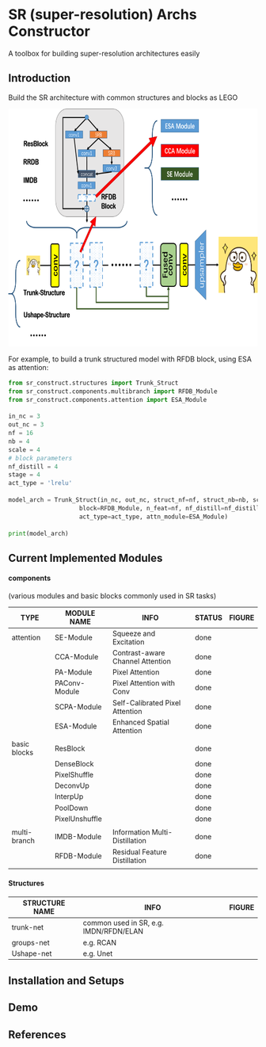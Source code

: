 # SR (super-resolution) Archs Constructor

A toolbox for building super-resolution architectures easily

## Introduction

Build the SR architecture with common structures and blocks as LEGO

<p align="center">
  <img src="assets/figs/sr_archs.png" height=480>

For example, to build a trunk structured model with RFDB block, using ESA as attention:

```python
from sr_construct.structures import Trunk_Struct
from sr_construct.components.multibranch import RFDB_Module
from sr_construct.components.attention import ESA_Module

in_nc = 3
out_nc = 3
nf = 16
nb = 4
scale = 4
# block parameters
nf_distill = 4
stage = 4
act_type = 'lrelu'

model_arch = Trunk_Struct(in_nc, out_nc, struct_nf=nf, struct_nb=nb, scale=scale, 
                    block=RFDB_Module, n_feat=nf, nf_distill=nf_distill, stage=stage,
                    act_type=act_type, attn_module=ESA_Module)

print(model_arch)
```



## Current Implemented Modules

#### components

 (various modules and basic blocks commonly used in SR tasks)

| TYPE         | MODULE NAME    | INFO                             | STATUS | FIGURE |
| ------------ | -------------- | -------------------------------- | ------ | ------ |
| attention    | SE-Module      | Squeeze and Excitation           | done   |        |
|              | CCA-Module     | Contrast-aware Channel Attention | done   |        |
|              | PA-Module      | Pixel Attention                  | done   |        |
|              | PAConv-Module  | Pixel Attention with Conv        | done   |        |
|              | SCPA-Module    | Self-Calibrated Pixel Attention  | done   |        |
|              | ESA-Module     | Enhanced Spatial Attention       | done   |        |
|              |                |                                  |        |        |
| basic blocks | ResBlock       |                                  | done   |        |
|              | DenseBlock     |                                  | done   |        |
|              | PixelShuffle   |                                  | done   |        |
|              | DeconvUp       |                                  | done   |        |
|              | InterpUp       |                                  | done   |        |
|              | PoolDown       |                                  | done   |        |
|              | PixelUnshuffle |                                  | done   |        |
|              |                |                                  |        |        |
| multi-branch | IMDB-Module    | Information Multi-Distillation   | done   |        |
|              | RFDB-Module    | Residual Feature Distillation    | done   |        |
|              |                |                                  |        |        |



#### Structures

| STRUCTURE NAME | INFO                                   | FIGURE |
| -------------- | -------------------------------------- | ------ |
| trunk-net      | common used in SR, e.g. IMDN/RFDN/ELAN |        |
| groups-net     | e.g. RCAN                              |        |
| Ushape-net     | e.g. Unet                              |        |




## **Installation and Setups**





## **Demo**



## **References**

